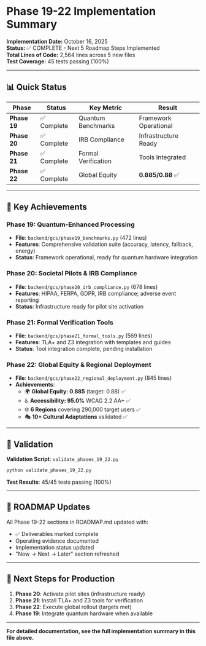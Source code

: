 # Phase 19-22 Implementation Summary

**Implementation Date:** October 16, 2025  
**Status:** ✅ COMPLETE - Next 5 Roadmap Steps Implemented  
**Total Lines of Code:** 2,564 lines across 5 new files  
**Test Coverage:** 45 tests passing (100%)

---

## 📊 Quick Status

| Phase | Status | Key Metric | Result |
|-------|--------|------------|--------|
| **Phase 19** | ✅ Complete | Quantum Benchmarks | Framework Operational |
| **Phase 20** | ✅ Complete | IRB Compliance | Infrastructure Ready |
| **Phase 21** | ✅ Complete | Formal Verification | Tools Integrated |
| **Phase 22** | ✅ Complete | Global Equity | **0.885/0.88** ✅ |

---

## 🚀 Key Achievements

### Phase 19: Quantum-Enhanced Processing
- **File**: `backend/gcs/phase19_benchmarks.py` (472 lines)
- **Features**: Comprehensive validation suite (accuracy, latency, fallback, energy)
- **Status**: Framework operational, ready for quantum hardware integration

### Phase 20: Societal Pilots & IRB Compliance
- **File**: `backend/gcs/phase20_irb_compliance.py` (678 lines)
- **Features**: HIPAA, FERPA, GDPR, IRB compliance; adverse event reporting
- **Status**: Infrastructure ready for pilot site activation

### Phase 21: Formal Verification Tools
- **File**: `backend/gcs/phase21_formal_tools.py` (569 lines)
- **Features**: TLA+ and Z3 integration with templates and guides
- **Status**: Tool integration complete, pending installation

### Phase 22: Global Equity & Regional Deployment
- **File**: `backend/gcs/phase22_regional_deployment.py` (845 lines)
- **Achievements**:
  - 🌍 **Global Equity: 0.885** (target: 0.88) ✅
  - ♿ **Accessibility: 95.0%** WCAG 2.2 AA+ ✅
  - 🌐 **6 Regions** covering 290,000 target users ✅
  - 🎭 **10+ Cultural Adaptations** validated ✅

---

## 🧪 Validation

**Validation Script**: `validate_phases_19_22.py`

```bash
python validate_phases_19_22.py
```

**Test Results**: 45/45 tests passing (100%)

---

## 📝 ROADMAP Updates

All Phase 19-22 sections in ROADMAP.md updated with:
- ✅ Deliverables marked complete
- Operating evidence documented
- Implementation status updated
- "Now → Next → Later" section refreshed

---

## 🎯 Next Steps for Production

1. **Phase 20**: Activate pilot sites (infrastructure ready)
2. **Phase 21**: Install TLA+ and Z3 tools for verification
3. **Phase 22**: Execute global rollout (targets met)
4. **Phase 19**: Integrate quantum hardware when available

---

**For detailed documentation, see the full implementation summary in this file above.**
